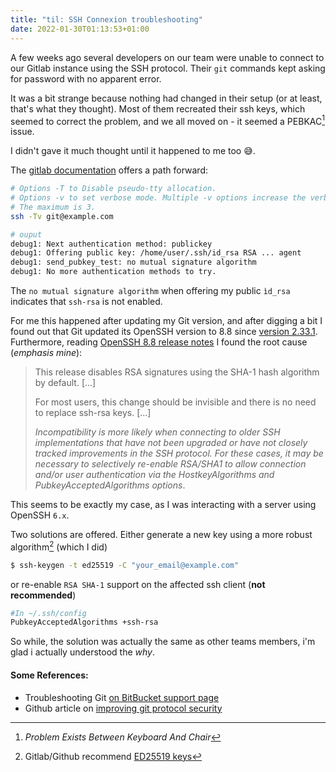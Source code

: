 ```yaml
---
title: "til: SSH Connexion troubleshooting"
date: 2022-01-30T01:13:53+01:00
---
```


A few weeks ago several developers on our team were unable to connect to our Gitlab instance using the SSH protocol.
Their `git` commands kept asking for password with no apparent error.

It was a bit strange because nothing had changed in their setup (or at least, that's what they thought). Most of them
recreated their ssh keys, which seemed to correct the problem, and we all moved on - it seemed a PEBKAC[^1] issue.

I didn't gave it much thought until it happened to me too 😅.

The [gitlab documentation][1] offers a path forward:

```bash {hl_lines=[9]}
# Options -T to Disable pseudo-tty allocation.
# Options -v to set verbose mode. Multiple -v options increase the verbosity.  
# The maximum is 3.
ssh -Tv git@example.com

# ouput
debug1: Next authentication method: publickey
debug1: Offering public key: /home/user/.ssh/id_rsa RSA ... agent
debug1: send_pubkey_test: no mutual signature algorithm
debug1: No more authentication methods to try.
```

The `no mutual signature algorithm` when offering my public `ìd_rsa` indicates that `ssh-rsa` is not enabled.

For me this happened after updating my Git version, and after digging a bit I found out that Git updated its OpenSSH
version to 8.8 since [version 2.33.1][git]. Furthermore, reading [OpenSSH 8.8 release notes][openssh] I found the root
cause (_emphasis mine_):

> This release disables RSA signatures using the SHA-1 hash algorithm by default. [...]
>
> For most users, this change should be invisible and there is no need to replace ssh-rsa keys. [...]
>
> _Incompatibility is more likely when connecting to older SSH implementations that have not been upgraded
> or have not closely tracked improvements in the SSH protocol.
> For these cases, it may be necessary to selectively re-enable RSA/SHA1 to allow connection and/or user
> authentication via the HostkeyAlgorithms and PubkeyAcceptedAlgorithms options_.

This seems to be exactly my case, as I was interacting with a server using OpenSSH `6.x`. 

Two solutions are offered. Either generate a new key using a more robust algorithm[^2] (which I did)

```bash
$ ssh-keygen -t ed25519 -C "your_email@example.com"
```

or re-enable `RSA SHA-1` support on the affected ssh client (**not recommended**)

```bash
#In ~/.ssh/config
PubkeyAcceptedAlgorithms +ssh-rsa
```

So while, the solution was actually the same as other teams members, i'm glad i actually understood the _why_.

#### Some References:

- Troubleshooting
  Git [on BitBucket support page](https://confluence.atlassian.com/bitbucketserverkb/ssh-rsa-key-rejected-with-message-no-mutual-signature-algorithm-1026057701.html)
- Github article
  on [improving git protocol security](https://github.blog/2021-09-01-improving-git-protocol-security-github/)

[^1]: _Problem Exists Between Keyboard And Chair_
[^2]: Gitlab/Github recommend [ED25519 keys](https://docs.gitlab.com/ee/ssh/#ed25519-ssh-keys)

[1]: https://docs.gitlab.com/ee/ssh/#password-prompt-with-git-clone

[git]: https://github.com/git-for-windows/git/releases/tag/v2.33.1.windows.1

[openssh]: https://www.openssh.com/txt/release-8.8